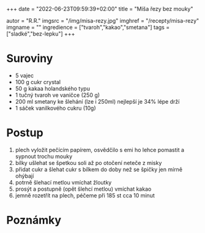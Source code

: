 +++
date = "2022-06-23T09:59:39+02:00"
title = "Míša řezy bez mouky"

autor = "R.R."
imgsrc = "/img/misa-rezy.jpg"
imghref = "/recepty/misa-rezy"
imgname = ""
ingredience = ["tvaroh","kakao","smetana"]
tags = ["sladké","bez-lepku"]
+++

# Suroviny
- 5 vajec 	
- 100 g cukr crystal 		
- 50 g 	kakaa holandského typu 	 	
- 1 tučný tvaroh ve vaničce (250 g) 	
- 200 ml smetany ke šlehání (lze i 250ml) nejlepší je 34% lépe drží		
- 1 sáček vanilkového cukru (10g) 

# Postup
1. plech vyložit pečícím papírem, osvědčilo s emi ho lehce pomastit a sypnout trochu mouky
2. bílky ušlehat  se špetkou soli až po otočení neteče z misky
3. přidat cukr a šlehat cukr s bílkem do doby než se špičky jen mírně ohýbají
4. potrně šlehací metlou vmíchat žloutky
5. prosýt a  postupně (opět šlehcí metlou) vmíchat kakao
6. jemně rozetřít na plech, péčeme při 185 st cca 10 minut

# Poznámky
 



<!--more-->